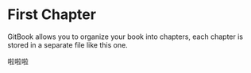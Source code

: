 # First Chapter

GitBook allows you to organize your book into chapters, each chapter is stored in a separate file like this one.

啦啦啦

